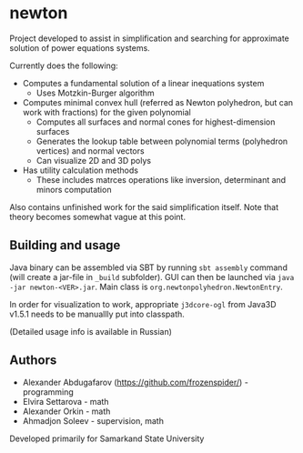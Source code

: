 newton
======

Project developed to assist in simplification and searching for approximate solution of power equations systems.

Currently does the following:

* Computes a fundamental solution of a linear inequations system
  * Uses Motzkin-Burger algorithm
* Computes minimal convex hull (referred as Newton polyhedron, but can work with fractions) for the given polynomial
  * Computes all surfaces and normal cones for highest-dimension surfaces
  * Generates the lookup table between polynomial terms (polyhedron vertices) and normal vectors
  * Can visualize 2D and 3D polys
* Has utility calculation methods
  * These includes matrces operations like inversion, determinant and minors computation

Also contains unfinished work for the said simplification itself.
Note that theory becomes somewhat vague at this point.


Building and usage
------------------

Java binary can be assembled via SBT by running `sbt assembly` command (will create a jar-file in `_build` subfolder).
GUI can then be launched via `java -jar newton-<VER>.jar`.
Main class is `org.newtonpolyhedron.NewtonEntry`.

In order for visualization to work, appropriate `j3dcore-ogl` from Java3D v1.5.1 needs to be manuallly put into classpath.

(Detailed usage info is available in Russian)


Authors
-------

* Alexander Abdugafarov (https://github.com/frozenspider/) - programming
* Elvira Settarova - math
* Alexander Orkin - math
* Ahmadjon Soleev - supervision, math

Developed primarily for Samarkand State University
